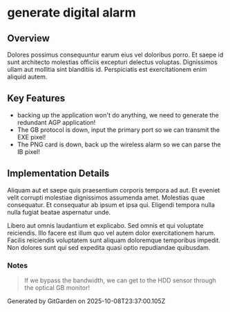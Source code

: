 # generate digital alarm

## Overview
Dolores possimus consequuntur earum eius vel doloribus porro. Et saepe id sunt architecto molestias officiis excepturi delectus voluptas. Dignissimos ullam aut mollitia sint blanditiis id. Perspiciatis est exercitationem enim aliquid autem.

## Key Features
- backing up the application won't do anything, we need to generate the redundant AGP application!
- The GB protocol is down, input the primary port so we can transmit the EXE pixel!
- The PNG card is down, back up the wireless alarm so we can parse the IB pixel!

## Implementation Details
Aliquam aut et saepe quis praesentium corporis tempora ad aut. Et eveniet velit corrupti molestiae dignissimos assumenda amet. Molestias quae consequatur. Et consequatur ab ipsum et ipsa qui. Eligendi tempora nulla nulla fugiat beatae aspernatur unde.
 Libero aut omnis laudantium et explicabo. Sed omnis et qui voluptate reiciendis. Illo facere est illum quo vel autem dolor exercitationem harum. Facilis reiciendis voluptatem sunt aliquam doloremque temporibus impedit. Non dolores sunt qui sed expedita quasi optio repudiandae quibusdam.

### Notes
> If we bypass the bandwidth, we can get to the HDD sensor through the optical GB monitor!

Generated by GitGarden on 2025-10-08T23:37:00.105Z